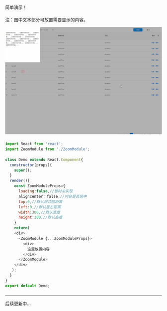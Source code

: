 
简单演示！
####
注：图中文本部分可放置需要显示的内容。

![image](https://github.com/htengweb/MyComponents/blob/master/ZoomModule/2017-12-27.gif)

####
```javascript
import React from 'react';
import ZoomModule from './ZoomModule';

class Demo extends React.Component{
  constructor(props){
    super();
  }
  render(){
    const ZoomModuleProps={
      loading:false,//暂时未实现
      aligncenter：false,//内容是否居中
      top:0,//默认居顶部距离
      left:0,//默认居左距离
      width:300,//默认宽度
      height:300,//默认高度
    }
    return(
    <div>
      <ZoomModule {...ZoomModuleProps}>
        <div>
          这里放置内容
        </div>
      </ZoomModule>
    </div>
   );
  }
}
export default Demo;
```
###
-----------------------------------
后续更新中...

